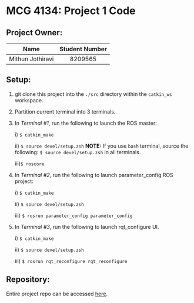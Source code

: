 
# MCG 4134: Project 1 Code

## Project Owner:

|       Name       | Student Number |
|:----------------:|:--------------:|
| Mithun Jothiravi |   8209565   |

## Setup:
1. git clone this project into the `./src` directory within the `catkin_ws` workspace.

2. Partition current terminal into 3 terminals.

3. In *Terminal #1*, run the following to launch the ROS master:

    i) `$ catkin_make`
    
    ii) `$ source devel/setup.zsh`
    **NOTE:** If you use `bash` terminal, source the following: `$ source devel/setup.zsh` in all terminals.

    iii)`$ roscore`

4. In *Terminal #2*, run the following to launch parameter_config ROS project:

    i) `$ catkin_make`

    ii) `$ source devel/setup.zsh`

    iii) `$ rosrun parameter_config parameter_config`

5. In *Terminal #3*, run the following to launch rqt_configure UI.

    i) `$ catkin_make`

    ii) `$ source devel/setup.zsh`

    iii) `$ rosrun rqt_reconfigure rqt_reconfigure`

## Repository:

Entire project repo can be accessed [here](https://github.com/mithunnj/MCG4134).

